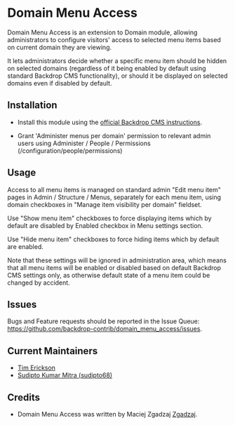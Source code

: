 Domain Menu Access
=======

Domain Menu Access is an extension to Domain module, allowing
administrators to configure visitors' access to selected
menu items based on current domain they are viewing.

It lets administrators decide whether a specific menu item
should be hidden on selected domains (regardless of it being enabled
by default using standard Backdrop CMS functionality), or should it be
displayed on selected domains even if disabled by default.


Installation
------------

 - Install this module using the [official Backdrop CMS instructions](https://backdropcms.org/guide/modules).

 - Grant 'Administer menus per domain' permission to relevant
   admin users using Administer / People / Permissions
   (/configuration/people/permissions)


Usage
-----

Access to all menu items is managed on standard admin "Edit menu item"
pages in Admin / Structure / Menus, separately for each menu item,
using domain checkboxes in "Manage item visibility per domain" fieldset.

Use "Show menu item" checkboxes to force displaying items which by default
are disabled by Enabled checkbox in Menu settings section.

Use "Hide menu item" checkboxes to force hiding items which by default
are enabled.

Note that these settings will be ignored in administration area,
which means that all menu items will be enabled or disabled based
on default Backdrop CMS settings only, as otherwise default state
of a menu item could be changed by accident.


Issues
------

Bugs and Feature requests should be reported in the Issue Queue:
https://github.com/backdrop-contrib/domain_menu_access/issues.


Current Maintainers
-------------------

- [Tim Erickson](https://github.com/stpaultim)
- [Sudipto Kumar Mitra (sudipto68)](https://github.com/sudipto68)

Credits
-------

- Domain Menu Access was written by Maciej Zgadzaj [Zgadzaj](http://drupal.org/user/271491).
